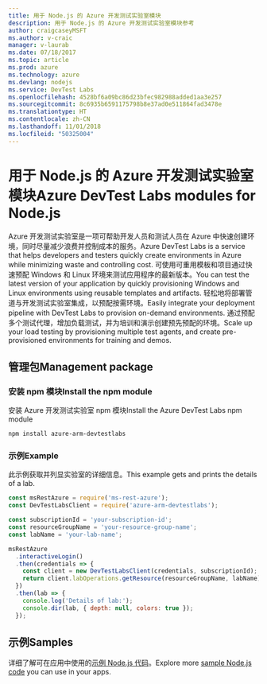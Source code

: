 ```yaml
---
title: 用于 Node.js 的 Azure 开发测试实验室模块
description: 用于 Node.js 的 Azure 开发测试实验室模块参考
author: craigcaseyMSFT
ms.author: v-craic
manager: v-laurab
ms.date: 07/18/2017
ms.topic: article
ms.prod: azure
ms.technology: azure
ms.devlang: nodejs
ms.service: DevTest Labs
ms.openlocfilehash: 4528bf6a09bc86d23bfec982988added1aa3e257
ms.sourcegitcommit: 8c6935b6591175798b8e37ad0e511864fad3478e
ms.translationtype: HT
ms.contentlocale: zh-CN
ms.lasthandoff: 11/01/2018
ms.locfileid: "50325004"
---
```

# <a name="azure-devtest-labs-modules-for-nodejs"></a><span data-ttu-id="3e03b-103">用于 Node.js 的 Azure 开发测试实验室模块</span><span class="sxs-lookup"><span data-stu-id="3e03b-103">Azure DevTest Labs modules for Node.js</span></span>

<span data-ttu-id="3e03b-104">Azure 开发测试实验室是一项可帮助开发人员和测试人员在 Azure 中快速创建环境，同时尽量减少浪费并控制成本的服务。</span><span class="sxs-lookup"><span data-stu-id="3e03b-104">Azure DevTest Labs is a service that helps developers and testers quickly create environments in Azure while minimizing waste and controlling cost.</span></span> <span data-ttu-id="3e03b-105">可使用可重用模板和项目通过快速预配 Windows 和 Linux 环境来测试应用程序的最新版本。</span><span class="sxs-lookup"><span data-stu-id="3e03b-105">You can test the latest version of your application by quickly provisioning Windows and Linux environments using reusable templates and artifacts.</span></span> <span data-ttu-id="3e03b-106">轻松地将部署管道与开发测试实验室集成，以预配按需环境。</span><span class="sxs-lookup"><span data-stu-id="3e03b-106">Easily integrate your deployment pipeline with DevTest Labs to provision on-demand environments.</span></span> <span data-ttu-id="3e03b-107">通过预配多个测试代理，增加负载测试，并为培训和演示创建预先预配的环境。</span><span class="sxs-lookup"><span data-stu-id="3e03b-107">Scale up your load testing by provisioning multiple test agents, and create pre-provisioned environments for training and demos.</span></span>

## <a name="management-package"></a><span data-ttu-id="3e03b-108">管理包</span><span class="sxs-lookup"><span data-stu-id="3e03b-108">Management package</span></span>

### <a name="install-the-npm-module"></a><span data-ttu-id="3e03b-109">安装 npm 模块</span><span class="sxs-lookup"><span data-stu-id="3e03b-109">Install the npm module</span></span>

<span data-ttu-id="3e03b-110">安装 Azure 开发测试实验室 npm 模块</span><span class="sxs-lookup"><span data-stu-id="3e03b-110">Install the Azure DevTest Labs npm module</span></span>

```bash
npm install azure-arm-devtestlabs
```

### <a name="example"></a><span data-ttu-id="3e03b-111">示例</span><span class="sxs-lookup"><span data-stu-id="3e03b-111">Example</span></span>

<span data-ttu-id="3e03b-112">此示例获取并列显实验室的详细信息。</span><span class="sxs-lookup"><span data-stu-id="3e03b-112">This example gets and prints the details of a lab.</span></span>

```javascript
const msRestAzure = require('ms-rest-azure');
const DevTestLabsClient = require('azure-arm-devtestlabs');

const subscriptionId = 'your-subscription-id';
const resourceGroupName = 'your-resource-group-name';
const labName = 'your-lab-name';

msRestAzure
  .interactiveLogin()
  .then(credentials => {
    const client = new DevTestLabsClient(credentials, subscriptionId);
    return client.labOperations.getResource(resourceGroupName, labName);
  })
  .then(lab => {
    console.log('Details of lab:');
    console.dir(lab, { depth: null, colors: true });
  });
```

## <a name="samples"></a><span data-ttu-id="3e03b-113">示例</span><span class="sxs-lookup"><span data-stu-id="3e03b-113">Samples</span></span>

<span data-ttu-id="3e03b-114">详细了解可在应用中使用的[示例 Node.js 代码](https://azure.microsoft.com/resources/samples/?platform=nodejs)。</span><span class="sxs-lookup"><span data-stu-id="3e03b-114">Explore more [sample Node.js code](https://azure.microsoft.com/resources/samples/?platform=nodejs) you can use in your apps.</span></span>
